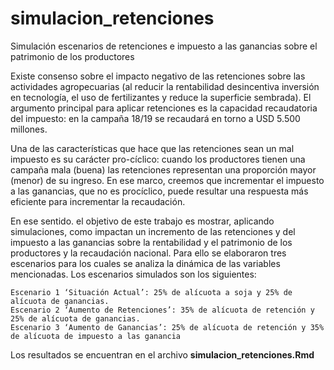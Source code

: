 # simulacion_retenciones
Simulación escenarios de retenciones e impuesto a las ganancias sobre el patrimonio de los productores

Existe consenso sobre el impacto negativo de las retenciones sobre las actividades agropecuarias (al reducir la rentabilidad desincentiva inversión en tecnología, el uso de fertilizantes y reduce la superficie sembrada). El argumento principal para aplicar retenciones es la capacidad recaudatoria del impuesto: en la campaña 18/19 se recaudará en torno a USD 5.500 millones.

Una de las características que hace que las retenciones sean un mal impuesto es su carácter pro-cíclico: cuando los productores tienen una campaña mala (buena) las retenciones representan una proporción mayor (menor) de su ingreso. En ese marco, creemos que incrementar el impuesto a las ganancias, que no es procíclico, puede resultar una respuesta más eficiente para incrementar la recaudación.

En ese sentido. el objetivo de este trabajo es mostrar, aplicando simulaciones, como impactan un incremento de las retenciones y del impuesto a las ganancias sobre la rentabilidad y el patrimonio de los productores y la recaudación nacional. Para ello se elaboraron tres escenarios para los cuales se analiza la dinámica de las variables mencionadas. Los escenarios simulados son los siguientes:

    Escenario 1 ‘Situación Actual’: 25% de alícuota a soja y 25% de alícuota de ganancias.
    Escenario 2 ‘Aumento de Retenciones’: 35% de alícuota de retención y 25% de alícuota de ganancias.
    Escenario 3 ‘Aumento de Ganancias’: 25% de alícuota de retención y 35% de alícuota de impuesto a las ganancia
    
  Los resultados se encuentran en el archivo **simulacion_retenciones.Rmd**
